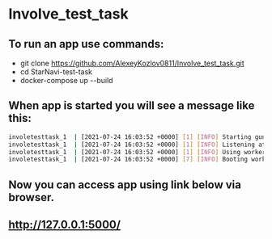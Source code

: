 # Involve_test_task
## To run an app use commands:

- git clone https://github.com/AlexeyKozlov0811/Involve_test_task.git
- cd StarNavi-test-task
- docker-compose up --build

## When app is started you will see a message like this:

```sh
involetesttask_1  | [2021-07-24 16:03:52 +0000] [1] [INFO] Starting gunicorn 20.0.4
involetesttask_1  | [2021-07-24 16:03:52 +0000] [1] [INFO] Listening at: http://0.0.0.0:5000 (1)
involetesttask_1  | [2021-07-24 16:03:52 +0000] [1] [INFO] Using worker: sync
involetesttask_1  | [2021-07-24 16:03:52 +0000] [7] [INFO] Booting worker with pid: 7
```

## Now you can access app using link below via browser.
## http://127.0.0.1:5000/

